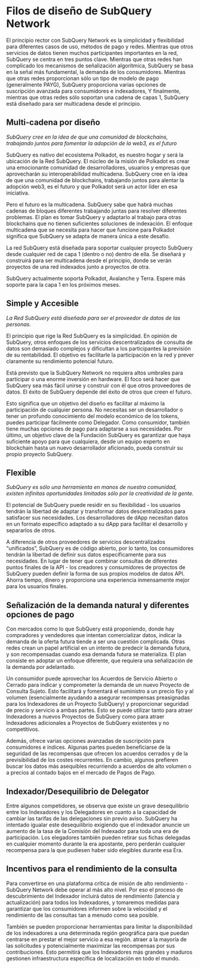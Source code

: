 # Filos de diseño de SubQuery Network

El principio rector con SubQuery Network es la simplicidad y flexibilidad para diferentes casos de uso, métodos de pago y redes. Mientras que otros servicios de datos tienen muchos participantes importantes en la red, SubQuery se centra en tres puntos clave. Mientras que otras redes han complicado los mecanismos de señalización algorítmica, SubQuery se basa en la señal más fundamental, la demanda de los consumidores. Mientras que otras redes proporcionan sólo un tipo de modelo de pago (generalmente PAYG), SubQuery proporciona varias opciones de suscripción avanzada para consumidores e indexadores, Y finalmente, mientras que otras redes sólo soportan una cadena de capas 1, SubQuery está diseñado para ser multicadena desde el principio.

## Multi-cadena por diseño

*SubQuery cree en la idea de que una comunidad de blockchains, trabajando juntos para fomentar la adopción de la web3, es el futuro*

SubQuery es nativo del ecosistema Polkadot, es nuestro hogar y será la ubicación de la Red SubQuery. El núcleo de la misión de Polkadot es crear una emocionante comunidad de desarrolladores, usuarios y empresas que aprovecharán su interoperabilidad multicadena. SubQuery cree en la idea de que una comunidad de blockchains, trabajando juntos para alentar la adopción web3, es el futuro y que Polkadot será un actor líder en esa iniciativa.

Pero el futuro es la multicadena. SubQuery sabe que habrá muchas cadenas de bloques diferentes trabajando juntas para resolver diferentes problemas. El plan es tomar SubQuery y adaptarlo al trabajo para otras blockchains que no tienen suficientes soluciones de indexación. El enfoque multicadena que se necesita para hacer que funcione para Polkadot significa que SubQuery se adapta de manera única a este desafío.

La red SubQuery está diseñada para soportar cualquier proyecto SubQuery desde cualquier red de capa 1 (dentro o no) dentro de ella. Se diseñará y construirá para ser multicadena desde el principio, donde se verán proyectos de una red indexados junto a proyectos de otra.

SubQuery actualmente soporta Polkadot, Avalanche y Terra. Espere más soporte para la capa 1 en los próximos meses.

## Simple y Accesible

*La Red SubQuery está diseñada para ser el proveedor de datos de las personas.*

El principio que rige la Red SubQuery es la simplicidad. En opinión de SubQuery, otros enfoques de los servicios descentralizados de consulta de datos son demasiado complejos y dificultan a los participantes la previsión de su rentabilidad. El objetivo es facilitarle la participación en la red y prever claramente su rendimiento potencial futuro.

Está previsto que la SubQuery Network no requiera altos umbrales para participar o una enorme inversión en hardware. El foco será hacer que SubQuery sea más fácil unirse y construir con él que otros proveedores de datos. El éxito de SubQuery depende del éxito de otros que creen el futuro.

Esto significa que un objetivo del diseño es facilitar al máximo la participación de cualquier persona. No necesitas ser un desarrollador o tener un profundo conocimiento del modelo económico de los tokens, puedes participar fácilmente como Delegador. Como consumidor, también tiene muchas opciones de pago para adaptarse a sus necesidades. Por último, un objetivo clave de la Fundación SubQuery es garantizar que haya suficiente apoyo para que cualquiera, desde un equipo experto en blockchain hasta un nuevo desarrollador aficionado, pueda construir su propio proyecto SubQuery.

## Flexible

*SubQuery es sólo una herramienta en manos de nuestra comunidad, existen infinitas oportunidades limitadas sólo por la creatividad de la gente.*

El potencial de SubQuery puede residir en su flexibilidad - los usuarios tendrán la libertad de adaptar y transformar datos descentralizados para satisfacer sus necesidades. Los desarrolladores de dApp necesitan datos en un formato específico adaptado a su dApp para facilitar el desarrollo y separarlos de otros.

A diferencia de otros proveedores de servicios descentralizados “unificados”, SubQuery es de código abierto, por lo tanto, los consumidores tendrán la libertad de definir sus datos específicamente para sus necesidades. En lugar de tener que combinar consultas de diferentes puntos finales de la API - los creadores y consumidores de proyectos de SubQuery pueden definir la forma de sus propios modelos de datos API. Ahorra tiempo, dinero y proporciona una experiencia inmensamente mejor para los usuarios finales.

## Señalización de la demanda natural y diferentes opciones de pago

Con mercados como lo que SubQuery está proponiendo, donde hay compradores y vendedores que intentan comercializar datos, indicar la demanda de la oferta futura tiende a ser una cuestión complicada. Otras redes crean un papel artificial en un intento de predecir la demanda futura, y son recompensadas cuando esa demanda futura se materializa. El plan consiste en adoptar un enfoque diferente, que requiera una señalización de la demanda por adelantado.

Un consumidor puede aprovechar los Acuerdos de Servicio Abierto o Cerrado para indicar y comprometer la demanda de un nuevo Proyecto de Consulta Sujeto. Esto facilitará y fomentará el suministro a un precio fijo y al volumen (esencialmente ayudando a asegurar recompensas preasignadas para los Indexadores de un Proyecto SubQuery) y proporcionar seguridad de precio y servicio a ambas partes. Esto se puede utilizar tanto para atraer Indexadores a nuevos Proyectos de SubQuery como para atraer Indexadores adicionales a Proyectos de SubQuery existentes y no competitivos.

Además, ofrece varias opciones avanzadas de suscripción para consumidores e índices. Algunas partes pueden beneficiarse de la seguridad de las recompensas que ofrecen los acuerdos cerrados y de la previsibilidad de los costes recurrentes. En cambio, algunos prefieren buscar los datos más asequibles recurriendo a acuerdos de alto volumen o a precios al contado bajos en el mercado de Pagos de Pago.

## Indexador/Desequilibrio de Delegator

Entre algunos competidores, se observa que existe un grave desequilibrio entre los Indexadores y los Delegadores en cuanto a la capacidad de cambiar las tarifas de las delegaciones sin previo aviso. SubQuery ha intentado igualar este desequilibrio exigiendo que el indexador anuncie un aumento de la tasa de la Comisión del Indexador para toda una era de participación. Los elegadores también pueden retirar sus fichas delegadas en cualquier momento durante la era apostante, pero perderán cualquier recompensa para la que pudiesen haber sido elegibles durante esa Era.

## Incentivos para el rendimiento de la consulta

Para convertirse en una plataforma crítica de misión de alto rendimiento - SubQuery Network debe operar al más alto nivel. Por eso el proceso de descubrimiento del Indexador incluirá datos de rendimiento (latencia y actualización) para todos los Indexadores, y tomaremos medidas para garantizar que los consumidores informen sobre la velocidad y el rendimiento de las consultas tan a menudo como sea posible.

También se pueden proporcionar herramientas para limitar la disponibilidad de los indexadores a una determinada región geográfica para que puedan centrarse en prestar el mejor servicio a esa región. atraer a la mayoría de las solicitudes y potencialmente maximizar las recompensas por sus contribuciones. Esto permitirá que los Indexadores más grandes y maduros gestionen infraestructura específica de localización en todo el mundo.
